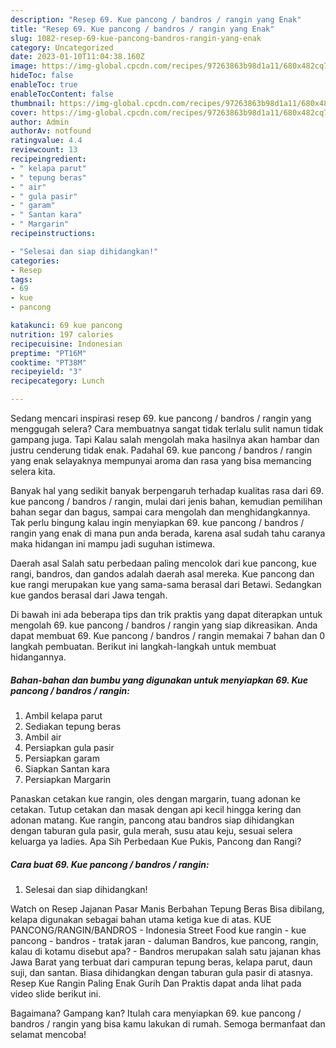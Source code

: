 ```yaml
---
description: "Resep 69. Kue pancong / bandros / rangin yang Enak"
title: "Resep 69. Kue pancong / bandros / rangin yang Enak"
slug: 1082-resep-69-kue-pancong-bandros-rangin-yang-enak
category: Uncategorized
date: 2023-01-10T11:04:38.160Z
image: https://img-global.cpcdn.com/recipes/97263863b98d1a11/680x482cq70/69-kue-pancong-bandros-rangin-foto-resep-utama.jpg
hideToc: false
enableToc: true
enableTocContent: false
thumbnail: https://img-global.cpcdn.com/recipes/97263863b98d1a11/680x482cq70/69-kue-pancong-bandros-rangin-foto-resep-utama.jpg
cover: https://img-global.cpcdn.com/recipes/97263863b98d1a11/680x482cq70/69-kue-pancong-bandros-rangin-foto-resep-utama.jpg
author: Admin
authorAv: notfound
ratingvalue: 4.4
reviewcount: 13
recipeingredient:
- " kelapa parut"
- " tepung beras"
- " air"
- " gula pasir"
- " garam"
- " Santan kara"
- " Margarin"
recipeinstructions:

- "Selesai dan siap dihidangkan!"
categories:
- Resep
tags:
- 69
- kue
- pancong

katakunci: 69 kue pancong 
nutrition: 197 calories
recipecuisine: Indonesian
preptime: "PT16M"
cooktime: "PT38M"
recipeyield: "3"
recipecategory: Lunch

---
```



Sedang mencari inspirasi resep 69. kue pancong / bandros / rangin yang menggugah selera? Cara membuatnya sangat tidak terlalu sulit namun tidak gampang juga. Tapi Kalau salah mengolah maka hasilnya akan hambar dan justru cenderung tidak enak. Padahal 69. kue pancong / bandros / rangin yang enak selayaknya mempunyai aroma dan rasa yang bisa memancing selera kita.


Banyak hal yang sedikit banyak berpengaruh terhadap kualitas rasa dari 69. kue pancong / bandros / rangin, mulai dari jenis bahan, kemudian pemilihan bahan segar dan bagus, sampai cara mengolah dan menghidangkannya. Tak perlu bingung kalau ingin menyiapkan 69. kue pancong / bandros / rangin yang enak di mana pun anda berada, karena asal sudah tahu caranya maka hidangan ini mampu jadi suguhan istimewa.

Daerah asal Salah satu perbedaan paling mencolok dari kue pancong, kue rangi, bandros, dan gandos adalah daerah asal mereka. Kue pancong dan kue rangi merupakan kue yang sama-sama berasal dari Betawi. Sedangkan kue gandos berasal dari Jawa tengah.


Di bawah ini ada beberapa tips dan trik praktis yang dapat diterapkan untuk mengolah 69. kue pancong / bandros / rangin yang siap dikreasikan. Anda dapat membuat 69. Kue pancong / bandros / rangin memakai 7 bahan dan 0 langkah pembuatan. Berikut ini langkah-langkah untuk membuat hidangannya.

<!--inarticleads1-->

##### Bahan-bahan dan bumbu yang digunakan untuk menyiapkan 69. Kue pancong / bandros / rangin:

1. Ambil  kelapa parut
1. Sediakan  tepung beras
1. Ambil  air
1. Persiapkan  gula pasir
1. Persiapkan  garam
1. Siapkan  Santan kara
1. Persiapkan  Margarin


Panaskan cetakan kue rangin, oles dengan margarin, tuang adonan ke cetakan. Tutup cetakan dan masak dengan api kecil hingga kering dan adonan matang. Kue rangin, pancong atau bandros siap dihidangkan dengan taburan gula pasir, gula merah, susu atau keju, sesuai selera keluarga ya ladies. Apa Sih Perbedaan Kue Pukis, Pancong dan Rangi? 

<!--inarticleads2-->

##### Cara buat 69. Kue pancong / bandros / rangin:


1. Selesai dan siap dihidangkan!

Watch on Resep Jajanan Pasar Manis Berbahan Tepung Beras Bisa dibilang, kelapa digunakan sebagai bahan utama ketiga kue di atas. KUE PANCONG/RANGIN/BANDROS - Indonesia Street Food kue rangin - kue pancong - bandros - tratak jaran - daluman Bandros, kue pancong, rangin, kalau di kotamu disebut apa? - Bandros merupakan salah satu jajanan khas Jawa Barat yang terbuat dari campuran tepung beras, kelapa parut, daun suji, dan santan. Biasa dihidangkan dengan taburan gula pasir di atasnya. Resep Kue Rangin Paling Enak Gurih Dan Praktis dapat anda lihat pada video slide berikut ini. 

Bagaimana? Gampang kan? Itulah cara menyiapkan 69. kue pancong / bandros / rangin yang bisa kamu lakukan di rumah. Semoga bermanfaat dan selamat mencoba!
